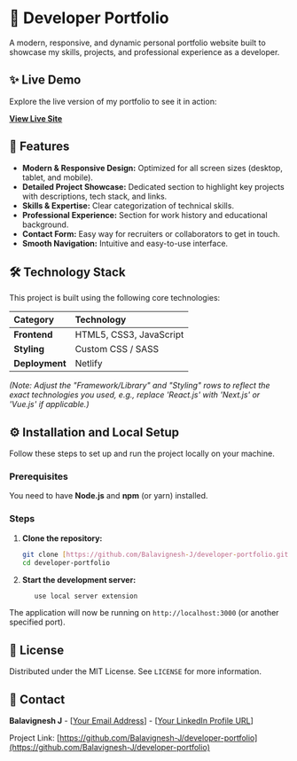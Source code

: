 # 🚀 Developer Portfolio

A modern, responsive, and dynamic personal portfolio website built to showcase my skills, projects, and professional experience as a developer.

## ✨ Live Demo

Explore the live version of my portfolio to see it in action:

**[View Live Site](https://bv-devfolio.netlify.app/)**

## 🌟 Features

* **Modern & Responsive Design:** Optimized for all screen sizes (desktop, tablet, and mobile).
* **Detailed Project Showcase:** Dedicated section to highlight key projects with descriptions, tech stack, and links.
* **Skills & Expertise:** Clear categorization of technical skills.
* **Professional Experience:** Section for work history and educational background.
* **Contact Form:** Easy way for recruiters or collaborators to get in touch.
* **Smooth Navigation:** Intuitive and easy-to-use interface.

## 🛠️ Technology Stack

This project is built using the following core technologies:

| Category | Technology |
| :--- | :--- |
| **Frontend** | HTML5, CSS3, JavaScript |
| **Styling** | Custom CSS / SASS |
| **Deployment** | Netlify |

*(Note: Adjust the "Framework/Library" and "Styling" rows to reflect the exact technologies you used, e.g., replace 'React.js' with 'Next.js' or 'Vue.js' if applicable.)*

## ⚙️ Installation and Local Setup

Follow these steps to set up and run the project locally on your machine.

### Prerequisites

You need to have **Node.js** and **npm** (or yarn) installed.

### Steps

1.  **Clone the repository:**
    ```bash
    git clone [https://github.com/Balavignesh-J/developer-portfolio.git](https://github.com/Balavignesh-J/developer-portfolio.git)
    cd developer-portfolio
    ```
    
2.  **Start the development server:**
    ```bash
       use local server extension
    ```

The application will now be running on `http://localhost:3000` (or another specified port).

## 📄 License

Distributed under the MIT License. See `LICENSE` for more information.

## 📧 Contact

**Balavignesh J** - [[Your Email Address](balav3230@gmail.com)] - [[Your LinkedIn Profile URL](https://www.linkedin.com/in/bala-vignesh-j/)]

Project Link: [https://github.com/Balavignesh-J/developer-portfolio](https://github.com/Balavignesh-J/developer-portfolio)
